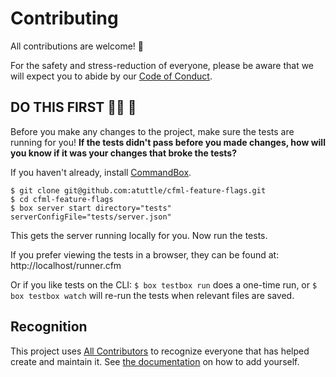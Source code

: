 # Contributing

All contributions are welcome! 💖

For the safety and stress-reduction of everyone, please be aware that we will expect you to abide by our [Code of Conduct](CODE_OF_CONDUCT.md).

## DO THIS FIRST 👷‍♂️ 🚧

Before you make any changes to the project, make sure the tests are running for you! **If the tests didn't pass before you made changes, how will you know if it was your changes that broke the tests?**

If you haven't already, install [CommandBox][commandbox].

```
$ git clone git@github.com:atuttle/cfml-feature-flags.git
$ cd cfml-feature-flags
$ box server start directory="tests" serverConfigFile="tests/server.json"
```

This gets the server running locally for you. Now run the tests.

If you prefer viewing the tests in a browser, they can be found at: http://localhost/runner.cfm

Or if you like tests on the CLI: `$ box testbox run` does a one-time run, or `$ box testbox watch` will re-run the tests when relevant files are saved.


## Recognition

This project uses [All Contributors][allcontribs] to recognize everyone that has helped create and maintain it. See [the documentation][allcontribs-bot-usage] on how to add yourself.

[commandbox]: https://www.ortussolutions.com/products/commandbox
[allcontribs]: https://allcontributors.org/
[allcontribs-bot-usage]: https://allcontributors.org/docs/en/bot/usage
